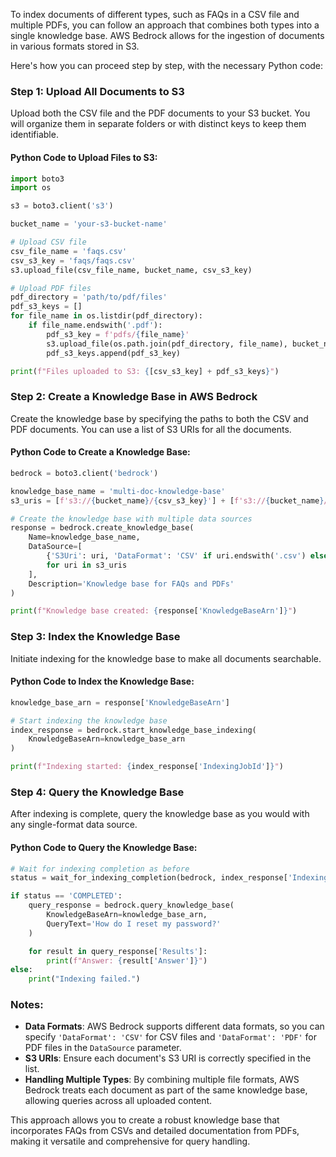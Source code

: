 To index documents of different types, such as FAQs in a CSV file and multiple PDFs, you can follow an approach that combines both types into a single knowledge base. AWS Bedrock allows for the ingestion of documents in various formats stored in S3.

Here's how you can proceed step by step, with the necessary Python code:

### Step 1: Upload All Documents to S3
Upload both the CSV file and the PDF documents to your S3 bucket. You will organize them in separate folders or with distinct keys to keep them identifiable.

#### Python Code to Upload Files to S3:
```python
import boto3
import os

s3 = boto3.client('s3')

bucket_name = 'your-s3-bucket-name'

# Upload CSV file
csv_file_name = 'faqs.csv'
csv_s3_key = 'faqs/faqs.csv'
s3.upload_file(csv_file_name, bucket_name, csv_s3_key)

# Upload PDF files
pdf_directory = 'path/to/pdf/files'
pdf_s3_keys = []
for file_name in os.listdir(pdf_directory):
    if file_name.endswith('.pdf'):
        pdf_s3_key = f'pdfs/{file_name}'
        s3.upload_file(os.path.join(pdf_directory, file_name), bucket_name, pdf_s3_key)
        pdf_s3_keys.append(pdf_s3_key)

print(f"Files uploaded to S3: {[csv_s3_key] + pdf_s3_keys}")
```

### Step 2: Create a Knowledge Base in AWS Bedrock
Create the knowledge base by specifying the paths to both the CSV and PDF documents. You can use a list of S3 URIs for all the documents.

#### Python Code to Create a Knowledge Base:
```python
bedrock = boto3.client('bedrock')

knowledge_base_name = 'multi-doc-knowledge-base'
s3_uris = [f's3://{bucket_name}/{csv_s3_key}'] + [f's3://{bucket_name}/{key}' for key in pdf_s3_keys]

# Create the knowledge base with multiple data sources
response = bedrock.create_knowledge_base(
    Name=knowledge_base_name,
    DataSource=[
        {'S3Uri': uri, 'DataFormat': 'CSV' if uri.endswith('.csv') else 'PDF'}
        for uri in s3_uris
    ],
    Description='Knowledge base for FAQs and PDFs'
)

print(f"Knowledge base created: {response['KnowledgeBaseArn']}")
```

### Step 3: Index the Knowledge Base
Initiate indexing for the knowledge base to make all documents searchable.

#### Python Code to Index the Knowledge Base:
```python
knowledge_base_arn = response['KnowledgeBaseArn']

# Start indexing the knowledge base
index_response = bedrock.start_knowledge_base_indexing(
    KnowledgeBaseArn=knowledge_base_arn
)

print(f"Indexing started: {index_response['IndexingJobId']}")
```

### Step 4: Query the Knowledge Base
After indexing is complete, query the knowledge base as you would with any single-format data source.

#### Python Code to Query the Knowledge Base:
```python
# Wait for indexing completion as before
status = wait_for_indexing_completion(bedrock, index_response['IndexingJobId'])

if status == 'COMPLETED':
    query_response = bedrock.query_knowledge_base(
        KnowledgeBaseArn=knowledge_base_arn,
        QueryText='How do I reset my password?'
    )

    for result in query_response['Results']:
        print(f"Answer: {result['Answer']}")
else:
    print("Indexing failed.")
```

### Notes:
- **Data Formats**: AWS Bedrock supports different data formats, so you can specify `'DataFormat': 'CSV'` for CSV files and `'DataFormat': 'PDF'` for PDF files in the `DataSource` parameter.
- **S3 URIs**: Ensure each document's S3 URI is correctly specified in the list.
- **Handling Multiple Types**: By combining multiple file formats, AWS Bedrock treats each document as part of the same knowledge base, allowing queries across all uploaded content.

This approach allows you to create a robust knowledge base that incorporates FAQs from CSVs and detailed documentation from PDFs, making it versatile and comprehensive for query handling.